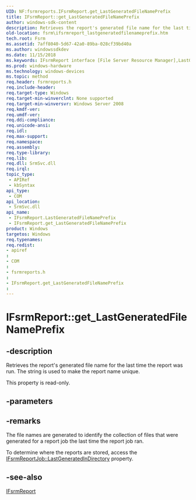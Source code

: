 ```yaml
---
UID: NF:fsrmreports.IFsrmReport.get_LastGeneratedFileNamePrefix
title: IFsrmReport::get_LastGeneratedFileNamePrefix
author: windows-sdk-content
description: Retrieves the report's generated file name for the last time the report was run.
old-location: fsrm\ifsrmreport_lastgeneratedfilenameprefix.htm
tech.root: Fsrm
ms.assetid: 7aff8040-5d67-42a0-89ba-028cf39bd40a
ms.author: windowssdkdev
ms.date: 11/15/2018
ms.keywords: IFsrmReport interface [File Server Resource Manager],LastGeneratedFileNamePrefix property, IFsrmReport.LastGeneratedFileNamePrefix, IFsrmReport.get_LastGeneratedFileNamePrefix, IFsrmReport::LastGeneratedFileNamePrefix, IFsrmReport::get_LastGeneratedFileNamePrefix, LastGeneratedFileNamePrefix property [File Server Resource Manager], LastGeneratedFileNamePrefix property [File Server Resource Manager],IFsrmReport interface, fs.ifsrmreport_lastgeneratedfilenameprefix, fsrm.ifsrmreport_lastgeneratedfilenameprefix, fsrmreports/IFsrmReport::LastGeneratedFileNamePrefix, fsrmreports/IFsrmReport::get_LastGeneratedFileNamePrefix, get_LastGeneratedFileNamePrefix
ms.prod: windows-hardware
ms.technology: windows-devices
ms.topic: method
req.header: fsrmreports.h
req.include-header: 
req.target-type: Windows
req.target-min-winverclnt: None supported
req.target-min-winversvr: Windows Server 2008
req.kmdf-ver: 
req.umdf-ver: 
req.ddi-compliance: 
req.unicode-ansi: 
req.idl: 
req.max-support: 
req.namespace: 
req.assembly: 
req.type-library: 
req.lib: 
req.dll: SrmSvc.dll
req.irql: 
topic_type:
 - APIRef
 - kbSyntax
api_type:
 - COM
api_location:
 - SrmSvc.dll
api_name:
 - IFsrmReport.LastGeneratedFileNamePrefix
 - IFsrmReport.get_LastGeneratedFileNamePrefix
product: Windows
targetos: Windows
req.typenames: 
req.redist: 
- apiref
: 
- COM
: 
- fsrmreports.h
: 
- IFsrmReport.get_LastGeneratedFileNamePrefix
: 
---
```


# IFsrmReport::get_LastGeneratedFileNamePrefix


## -description


Retrieves the report's generated file name for the last time the report was run. The string is used to make the report name unique.

This property is read-only.


## -parameters


## -remarks



The file names are generated to identify the collection of files that were generated for a report job the last time the report job ran.

To determine where the reports are stored, access the <a href="https://msdn.microsoft.com/b72ce871-41e0-4321-8c9c-0ae77a02c7ff">IFsrmReportJob::LastGeneratedInDirectory</a> property.




## -see-also




<a href="https://msdn.microsoft.com/2172a543-b3b7-453e-887b-05c8ee74f197">IFsrmReport</a>
 

 

